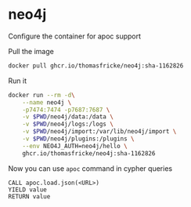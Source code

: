 # neo4j

Configure the container for apoc support

Pull the image

```bash
docker pull ghcr.io/thomasfricke/neo4j:sha-1162826
```

Run it

```bash
docker run --rm -d\
    --name neo4j \
    -p7474:7474 -p7687:7687 \
    -v $PWD/neo4j/data:/data \
    -v $PWD/neo4j/logs:/logs \
    -v $PWD/neo4j/import:/var/lib/neo4j/import \
    -v $PWD/neo4j/plugins:/plugins \
    --env NEO4J_AUTH=neo4j/hello \
    ghcr.io/thomasfricke/neo4j:sha-1162826
```

Now you can use `apoc` command in cypher queries

```cypher
CALL apoc.load.json(<URL>)
YIELD value
RETURN value
```

